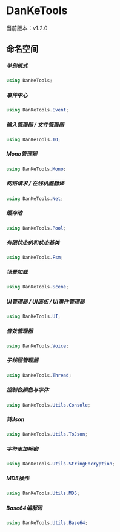 # DanKeTools

当前版本：v1.2.0

## 命名空间

##### 单例模式

```c#
using DanKeTools;
```

##### 事件中心

```c#
using DanKeTools.Event;
```

##### 输入管理器 / 文件管理器

```c#
using DanKeTools.IO;
```

##### Mono管理器

```c#
using DanKeTools.Mono;
```

##### 网络请求 / 在线机器翻译

```c#
using DanKeTools.Net;
```

##### 缓存池

```c#
using DanKeTools.Pool;
```

##### 有限状态机和状态基类

```c#
using DanKeTools.Fsm;
```

##### 场景加载

```c#
using DanKeTools.Scene;
```

##### UI管理器 / UI面板 / UI事件管理器

```c#
using DanKeTools.UI;
```

##### 音效管理器

```c#
using DanKeTools.Voice;
```

##### 子线程管理器

```c#
using DanKeTools.Thread;
```

##### 控制台颜色与字体

```c#
using DanKeTools.Utils.Console;
```

##### 转Json

```c#
using DanKeTools.Utils.ToJson;
```

##### 字符串加解密

```c#
using DanKeTools.Utils.StringEncryption;
```

##### MD5操作

```c#
using DanKeTools.Utils.MD5;
```

##### Base64编解码

```c#
using DanKeTools.Utils.Base64;
```

